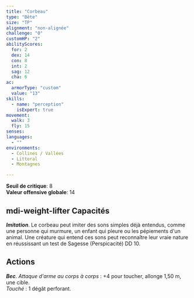 ```yaml
---
title: "Corbeau"
type: "Bête"
size: "TP"
alignment: "non-alignée"
challenge: "0"
customHP: "2"
abilityScores:
  for: 2
  dex: 14
  con: 8
  int: 2
  sag: 12
  cha: 6
ac:
  armorType: "custom"
  value: "13"
skills:
  - name: "perception"
    isExpert: true
movement:
  walk: 3
  fly: 15
senses:
languages:
  - ""
environments:
  - Collines / Vallées
  - Littoral
  - Montagnes

---
```

**Seuil de critique**: 8        
**Valeur offensive globale**: 14     
## <v-icon>mdi-weight-lifter</v-icon> Capacités
_**Imitation**_. Le corbeau peut imiter des sons simples déjà entendus, comme une personne qui murmure, un enfant qui pleure ou les pépiements d'un animal. Une créature qui entend ces sons peut reconnaître leur vraie nature en réussissant un test de Sagesse (Perspicacité) DD 10.

## Actions
_**Bec**_. _Attaque d'arme au corps à corps_ : +4 pour toucher, allonge 1,50 m, une cible.  
_Touché_ : 1 dégât perforant.
